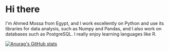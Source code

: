 # Hi there 
I'm Ahmed Mossa from Egypt, and  I work excellently on Python and use its libraries for data analysis, such as Numpy and Pandas, and I also work on databases such as PostgreSQL. I really enjoy learning languages like R.

[![Anurag's GitHub stats](https://github-readme-stats.vercel.app/api?username=Ahmed-Mossa)](https://github.com/anuraghazra/github-readme-stats)
